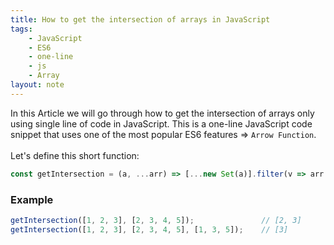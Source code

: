```yaml
---
title: How to get the intersection of arrays in JavaScript
tags:
    - JavaScript
    - ES6
    - one-line
    - js
    - Array
layout: note
---
```




In this Article we will go through how to get the intersection of arrays only using single line of code in JavaScript.
This is a one-line JavaScript code snippet that uses one of the most popular ES6 features => `Arrow Function`.
<br/>
<br/>
Let's define this short function:

```js {.wrap}
const getIntersection = (a, ...arr) => [...new Set(a)].filter(v => arr.every(b => b.includes(v)));
```

### Example

```js {.wrap}
getIntersection([1, 2, 3], [2, 3, 4, 5]);               // [2, 3]
getIntersection([1, 2, 3], [2, 3, 4, 5], [1, 3, 5]);    // [3]
```
